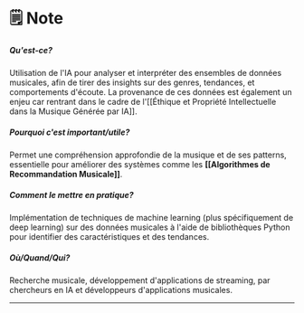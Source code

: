 
# 🗒️ Note
##### Qu'est-ce?

Utilisation de l'IA pour analyser et interpréter des ensembles de données musicales, afin de tirer des insights sur des genres, tendances, et comportements d'écoute. La provenance de ces données est également un enjeu car rentrant dans le cadre de  l'[[Éthique et Propriété Intellectuelle dans la Musique Générée par IA]]. 

##### Pourquoi c'est important/utile?

Permet une compréhension approfondie de la musique et de ses patterns, essentielle pour améliorer des systèmes comme les **[[Algorithmes de Recommandation Musicale]]**. 

##### Comment le mettre en pratique?

Implémentation de techniques de machine learning (plus spécifiquement de deep learning) sur des données musicales à l'aide de bibliothèques Python pour identifier des caractéristiques et des tendances.

##### Où/Quand/Qui?

Recherche musicale, développement d'applications de streaming, par chercheurs en IA et développeurs d'applications musicales.

---
